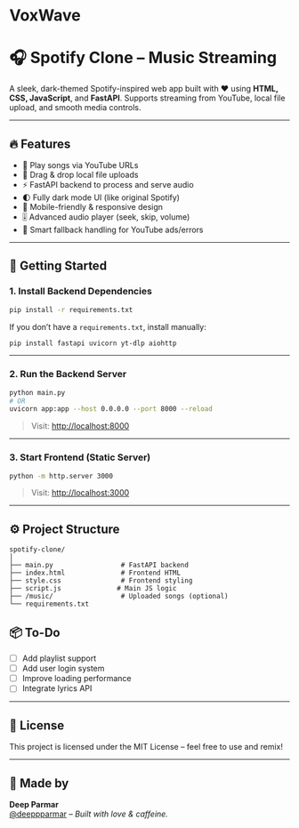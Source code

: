 # VoxWave
# 🎧 Spotify Clone – Music Streaming 

A sleek, dark-themed Spotify-inspired web app built with ❤️ using **HTML, CSS, JavaScript**, and **FastAPI**. Supports streaming from YouTube, local file upload, and smooth media controls.

---

## 🔥 Features

- 🎵 Play songs via YouTube URLs  
- 📂 Drag & drop local file uploads  
- ⚡ FastAPI backend to process and serve audio  
- 🌓 Fully dark mode UI (like original Spotify)  
- 📱 Mobile-friendly & responsive design  
- 🎚️ Advanced audio player (seek, skip, volume)  
- 🧠 Smart fallback handling for YouTube ads/errors  

---

## 🚀 Getting Started


### 1. Install Backend Dependencies

```bash
pip install -r requirements.txt
```

If you don’t have a `requirements.txt`, install manually:

```bash
pip install fastapi uvicorn yt-dlp aiohttp
```

---

### 2. Run the Backend Server

```bash
python main.py
# OR
uvicorn app:app --host 0.0.0.0 --port 8000 --reload
```

> Visit: [http://localhost:8000](http://localhost:8000)

---

### 3. Start Frontend (Static Server)

```bash
python -m http.server 3000
```

> Visit: [http://localhost:3000](http://localhost:3000)

---

## ⚙️ Project Structure

```
spotify-clone/
│
├── main.py                 # FastAPI backend
├── index.html              # Frontend HTML
├── style.css               # Frontend styling
├── script.js              # Main JS logic
├── /music/                 # Uploaded songs (optional)
└── requirements.txt
```


## 📦 To-Do

- [ ] Add playlist support  
- [ ] Add user login system  
- [ ] Improve loading performance  
- [ ] Integrate lyrics API  

---

## 📄 License

This project is licensed under the MIT License – feel free to use and remix!

---

## 🤘 Made by

**Deep Parmar**  
[@deeppparmar](https://github.com/deeppparmar) – _Built with love & caffeine._
